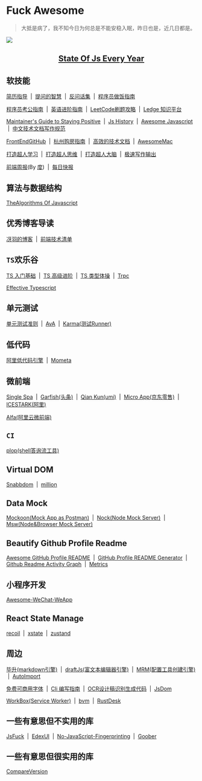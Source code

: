 # Fuck Awesome

> 大抵是病了，我不知今日为何总是不能安稳入眠，昨日也是，近几日都是。


![](https://cloud.githubusercontent.com/assets/383994/19832229/f6b5922c-9deb-11e6-9cc5-fa09032bf8ef.png)

<h2>
    <center >
        <a href="https://stateofjs.com/">State Of Js Every Year</a>
    </center>
</h2>

## 软技能

<p> 
    <a href="https://github.com/geekcompany/ResumeSample">简历指导</a>
    <a style="margin: 0 4px ">|</a>
    <a href="https://github.com/ryanhanwu/How-To-Ask-Questions-The-Smart-Way/blob/main/README-zh_CN.md">提问的智慧</a>
    <a style="margin: 0 4px ">|</a>
    <a href="https://github.com/yifeikong/reverse-interview-zh">反问话集</a>
    <a style="margin: 0 4px ">|</a>
    <a href="https://github.com/Anduin2017/HowToCook">程序员做饭指南</a>
</p>


<p> 
    <a href="https://github.com/coder2gwy/coder2gwy">程序员考公指南</a>
    <a style="margin: 0 4px ">|</a>
    <a href="https://github.com/byoungd/English-level-up-tips">英语进阶指南</a>
    <a style="margin: 0 4px ">|</a>
    <a href="https://github.com/youngyangyang04/leetcode-master">LeetCode刷题攻略</a>
    <a style="margin: 0 4px ">|</a>    
    <a href="https://github.com/phodal/ledge">Ledge 知识平台</a>
</p>


<p>
    <a href="https://github.com/jonschlinkert/maintainers-guide-to-staying-positive">Maintainer's Guide to Staying Positive</a>
    <a style="margin: 0 4px ">|</a> 
    <a href="https://github.com/doodlewind/jshistory-cn">Js History</a>
    <a style="margin: 0 4px ">|</a> 
    <a href="https://github.com/sorrycc/awesome-javascript">Awesome Javascript</a>
    <a style="margin: 0 4px ">|</a>
    <a href="https://github.com/ruanyf/document-style-guide">中文技术文档写作规范</a>
</p>


<p>
    <a href="https://github.com/FrontEndGitHub/FrontEndGitHub">FrontEndGitHub</a>
    <a style="margin: 0 4px ">|</a>
    <a href="https://github.com/zkqiang/hangzhou-house-guide">杭州购房指南</a>
    <a style="margin: 0 4px ">|</a>
    <a href="https://github.com/squidfunk/mkdocs-material">高效的技术文档</a>
    <a style="margin: 0 4px ">|</a>
    <a href="https://github.com/jaywcjlove/awesome-mac">AwesomeMac</a>
</p>


<p>
    <a href="https://github.com/xdite/learn-hack">打造超人学习</a>
    <a style="margin: 0 4px ">|</a>
    <a href="https://github.com/xdite/mind-hack">打造超人思维</a>
    <a style="margin: 0 4px ">|</a>
    <a href="https://github.com/xdite/memory-hack">打造超人大脑</a>
    <a style="margin: 0 4px ">|</a>
    <a href="https://github.com/xdite/speed-writing">极速写作输出</a>
</p>


<p>
    <a href="https://github.com/myNameIsDu/front-end-weekly">前端周报</a>(By <a href="https://github.com/myNameIsDu">度</a>)
    <a style="margin: 0 4px ">|</a>
    <a href="https://leetcode-solution-leetcode-pp.gitbook.io/mz-ri-yi-jm/">每日快报</a>
</p>

## 算法与数据结构

<p>
    <a href="https://github.com/TheAlgorithms/Javascript">TheAlgorithms Of Javascript</a>
</p>

## 优秀博客导读

<p>
    <a href="https://github.com/mqyqingfeng/Blog">冴羽的博客</a>
    <a style="margin: 0 4px ">|</a>
    <a href="https://www.alienzhou.com/projects/frontend-tech-list/">前端技术清单</a>
</p>

## `TS`欢乐谷

<p>
    <a href="https://ts.xcatliu.com/">TS 入门基础</a>
    <a style="margin: 0 4px ">|</a>
    <a href="https://jkchao.github.io/typescript-book-chinese/#why">TS 高级进阶</a>
    <a style="margin: 0 4px ">|</a>
    <a href="https://github.com/type-challenges/type-challenges/blob/master/README.zh-CN.md">TS 类型体操</a>
    <a style="margin: 0 4px ">|</a>
    <a href="https://github.com/trpc/trpc">Trpc</a>
</p>

<p>
    <a href="https://github.com/danvk/effective-typescript">Effective Typescript</a>
</p>

## 单元测试

<p>
    <a href="https://github.com/yangyubo/zh-unit-testing-guidelines">单元测试准则</a>
    <a style="margin: 0 4px ">|</a>
    <a href="https://github.com/avajs/ava">AvA</a>
    <a style="margin: 0 4px ">|</a>
    <a href="https://github.com/karma-runner/karma">Karma(测试Runner)</a>
</p>

## 低代码

<p>
    <a href="https://github.com/alibaba/lowcode-engine">阿里低代码引擎</a>
    <a style="margin: 0 4px ">|</a>
    <a href="https://github.com/imcuttle/mometa">Mometa</a>
</p>

## 微前端
<p>
    <a href="https://single-spa.js.org/">Single Spa</a>
    <a style="margin: 0 4px ">|</a>
    <a href="https://garfish.top/guide">Garfish(头条)</a>
    <a style="margin: 0 4px ">|</a>
    <a href="https://github.com/umijs/qiankun">Qian Kun(umi)</a>
    <a style="margin: 0 4px ">|</a>
    <a href="https://github.com/micro-zoe/micro-app/blob/dev/README.zh-cn.md">Micro App(京东零售)</a>
    <a style="margin: 0 4px ">|</a>
    <a href="https://micro-frontends.ice.work/">ICESTARK(阿里)</a>
</p>

<p>
    <a href="https://github.com/aliyun/alibabacloud-alfa">Alfa(阿里云微前端)</a>
</p>

## `CI`

<p>
    <a href="https://github.com/plopjs/plop">plop(shell答询流工具)</a>
</p>

## Virtual DOM

<p>
    <a href="https://github.com/snabbdom/snabbdom">Snabbdom</a>
    <a style="margin: 0 4px ">|</a>
    <a href="https://github.com/aidenybai/million">million</a>
</p>

## Data Mock

<p>
    <a href="https://github.com/mockoon/mockoon">Mockoon(Mock App as Postman)</a>
    <a style="margin: 0 4px ">|</a>
     <a href="https://github.com/nock/nock">Nock(Node Mock Server)</a>
    <a style="margin: 0 4px ">|</a>
    <a href="https://github.com/mswjs/msw">Msw(Node&Browser Mock Server)</a>
</p>

## Beautify Github Profile Readme

<p>
    <a href="https://github.com/abhisheknaiidu/awesome-github-profile-readme">Awesome GitHub Profile README</a>
    <a style="margin: 0 4px ">|</a>
    <a href="https://github.com/rahuldkjain/github-profile-readme-generator">GitHub Profile README Generator</a>
    <a style="margin: 0 4px ">|</a>
    <a href="https://github.com/Ashutosh00710/github-readme-activity-graph">Github Readme Activity Graph</a>
    <a style="margin: 0 4px ">|</a>   
    <a href="https://github.com/lowlighter/metrics">Metrics</a>
</p>

## 小程序开发

<p>
    <a href="https://github.com/justjavac/awesome-wechat-weapp">Awesome-WeChat-WeApp</a>
</p>

## React State Manage

<p>
    <a href="https://github.com/facebookexperimental/Recoil">recoil</a>
    <a style="margin: 0 4px ">|</a>
    <a href="https://github.com/statelyai/xstate">xstate</a>
    <a style="margin: 0 4px ">|</a>
    <a href="https://github.com/pmndrs/zustand">zustand</a>
</p>

## 周边

<p>
    <a href="https://github.com/benjycui/bisheng">毕升(markdown引擎)</a>
    <a style="margin: 0 4px ">|</a>
    <a href="https://github.com/facebook/draft-js">draftJs(富文本编辑器引擎)</a>
    <a style="margin: 0 4px ">|</a>
    <a href="https://github.com/sapegin/mrm">MRM(配置工具创建引擎)</a>
    <a style="margin: 0 4px ">|</a>    
    <a href="https://github.com/antfu/unplugin-auto-import">AutoImport</a>
</p>


<p>
    <a href="https://github.com/wordshub/free-font">免费可商用字体</a>
    <a style="margin: 0 4px ">|</a>
    <a href="https://github.com/cli-guidelines/cli-guidelines">Cli 编写指南</a>
    <a style="margin: 0 4px ">|</a>
    <a href="https://github.com/imgcook/imgcook">OCR设计稿识别生成代码</a>
    <a style="margin: 0 4px ">|</a>
    <a href="https://github.com/jsdom/jsdom">JsDom</a>
</p>


<p>
    <a href="https://github.com/GoogleChrome/workbox">WorkBox(Service Worker)</a>
    <a style="margin: 0 4px ">|</a>
    <a href="https://github.com/bvm/bvm">bvm</a>
    <a style="margin: 0 4px ">|</a>
    <a href="https://github.com/rustdesk/rustdesk">RustDesk</a>
</p>

## 一些有意思但不实用的库

<p>
    <a href="https://github.com/aemkei/jsfuck">JsFuck</a>
    <a style="margin: 0 4px ">|</a>
    <a href="https://github.com/GitSquared/edex-ui">EdexUI</a>
    <a style="margin: 0 4px ">|</a>
    <a href="https://github.com/fingerprintjs/blog-nojs-fingerprint-demo">No-JavaScript-Fingerprinting</a>
    <a style="margin: 0 4px ">|</a>
    <a href="https://github.com/cristianbote/goober">Goober</a>
</p>

## 一些有意思但很实用的库

<p>
    <a href="https://github.com/omichelsen/compare-versions">CompareVersion</a>
</p>



